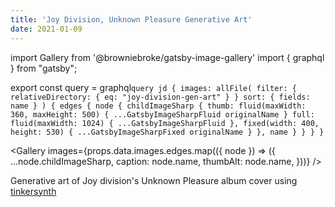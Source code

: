 ```yaml
---
title: 'Joy Division, Unknown Pleasure Generative Art'
date: 2021-01-09
---
```


import Gallery from '@browniebroke/gatsby-image-gallery'
import { graphql } from "gatsby";

export const query = graphql`query jd { images: allFile( filter: { relativeDirectory: { eq: "joy-division-gen-art" } } sort: { fields: name } ) { edges { node { childImageSharp { thumb: fluid(maxWidth: 360, maxHeight: 500) { ...GatsbyImageSharpFluid originalName } full: fluid(maxWidth: 1024) { ...GatsbyImageSharpFluid }, fixed(width: 400, height: 530) { ...GatsbyImageSharpFixed originalName } }, name } } } }`

<Gallery images={props.data.images.edges.map(({ node }) => ({
...node.childImageSharp,
caption: node.name,
thumbAlt: node.name,
}))} />

Generative art of Joy division's Unknown Pleasure album cover using [tinkersynth](https://tinkersynth.com/)
